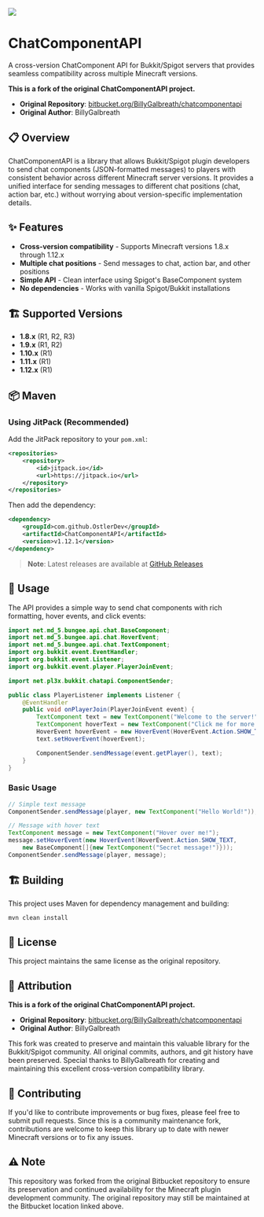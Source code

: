 [![](https://jitpack.io/v/OstlerDev/ChatComponentAPI.svg)](https://jitpack.io/#OstlerDev/ChatComponentAPI)

# ChatComponentAPI

A cross-version ChatComponent API for Bukkit/Spigot servers that provides seamless compatibility across multiple Minecraft versions.

**This is a fork of the original ChatComponentAPI project.**

- **Original Repository**: [bitbucket.org/BillyGalbreath/chatcomponentapi](https://bitbucket.org/BillyGalbreath/chatcomponentapi/src/master/)
- **Original Author**: BillyGalbreath

## 📋 Overview

ChatComponentAPI is a library that allows Bukkit/Spigot plugin developers to send chat components (JSON-formatted messages) to players with consistent behavior across different Minecraft server versions. It provides a unified interface for sending messages to different chat positions (chat, action bar, etc.) without worrying about version-specific implementation details.

## ✨ Features

- **Cross-version compatibility** - Supports Minecraft versions 1.8.x through 1.12.x
- **Multiple chat positions** - Send messages to chat, action bar, and other positions
- **Simple API** - Clean interface using Spigot's BaseComponent system
- **No dependencies** - Works with vanilla Spigot/Bukkit installations

## 🏗️ Supported Versions

- **1.8.x** (R1, R2, R3)
- **1.9.x** (R1, R2)
- **1.10.x** (R1)
- **1.11.x** (R1)
- **1.12.x** (R1)

## 📦 Maven

### Using JitPack (Recommended)

Add the JitPack repository to your `pom.xml`:

```xml
<repositories>
    <repository>
        <id>jitpack.io</id>
        <url>https://jitpack.io</url>
    </repository>
</repositories>
```

Then add the dependency:

```xml
<dependency>
    <groupId>com.github.OstlerDev</groupId>
    <artifactId>ChatComponentAPI</artifactId>
    <version>v1.12.1</version>
</dependency>
```

> **Note**: Latest releases are available at [GitHub Releases](https://github.com/OstlerDev/ChatComponentAPI/releases)

## 🔧 Usage

The API provides a simple way to send chat components with rich formatting, hover events, and click events:

```java
import net.md_5.bungee.api.chat.BaseComponent;
import net.md_5.bungee.api.chat.HoverEvent;
import net.md_5.bungee.api.chat.TextComponent;
import org.bukkit.event.EventHandler;
import org.bukkit.event.Listener;
import org.bukkit.event.player.PlayerJoinEvent;

import net.pl3x.bukkit.chatapi.ComponentSender;

public class PlayerListener implements Listener {
    @EventHandler
    public void onPlayerJoin(PlayerJoinEvent event) {
        TextComponent text = new TextComponent("Welcome to the server!");
        TextComponent hoverText = new TextComponent("Click me for more info :)");
        HoverEvent hoverEvent = new HoverEvent(HoverEvent.Action.SHOW_TEXT, new BaseComponent[]{hoverText});
        text.setHoverEvent(hoverEvent);

        ComponentSender.sendMessage(event.getPlayer(), text);
    }
}
```

### Basic Usage

```java
// Simple text message
ComponentSender.sendMessage(player, new TextComponent("Hello World!"));

// Message with hover text
TextComponent message = new TextComponent("Hover over me!");
message.setHoverEvent(new HoverEvent(HoverEvent.Action.SHOW_TEXT, 
    new BaseComponent[]{new TextComponent("Secret message!")}));
ComponentSender.sendMessage(player, message);
```

## 🏗️ Building

This project uses Maven for dependency management and building:

```bash
mvn clean install
```

## 📜 License

This project maintains the same license as the original repository.

## 🙏 Attribution

**This is a fork of the original ChatComponentAPI project.**

- **Original Repository**: [bitbucket.org/BillyGalbreath/chatcomponentapi](https://bitbucket.org/BillyGalbreath/chatcomponentapi/src/master/)
- **Original Author**: BillyGalbreath

This fork was created to preserve and maintain this valuable library for the Bukkit/Spigot community. All original commits, authors, and git history have been preserved. Special thanks to BillyGalbreath for creating and maintaining this excellent cross-version compatibility library.

## 🤝 Contributing

If you'd like to contribute improvements or bug fixes, please feel free to submit pull requests. Since this is a community maintenance fork, contributions are welcome to keep this library up to date with newer Minecraft versions or to fix any issues.

## ⚠️ Note

This repository was forked from the original Bitbucket repository to ensure its preservation and continued availability for the Minecraft plugin development community. The original repository may still be maintained at the Bitbucket location linked above. 
